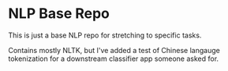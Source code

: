 # NLP Base Repo

This is just a base NLP repo for stretching to specific tasks.

Contains mostly NLTK, but I've added a test of Chinese langauge tokenization for a downstream classifier app someone asked for.
